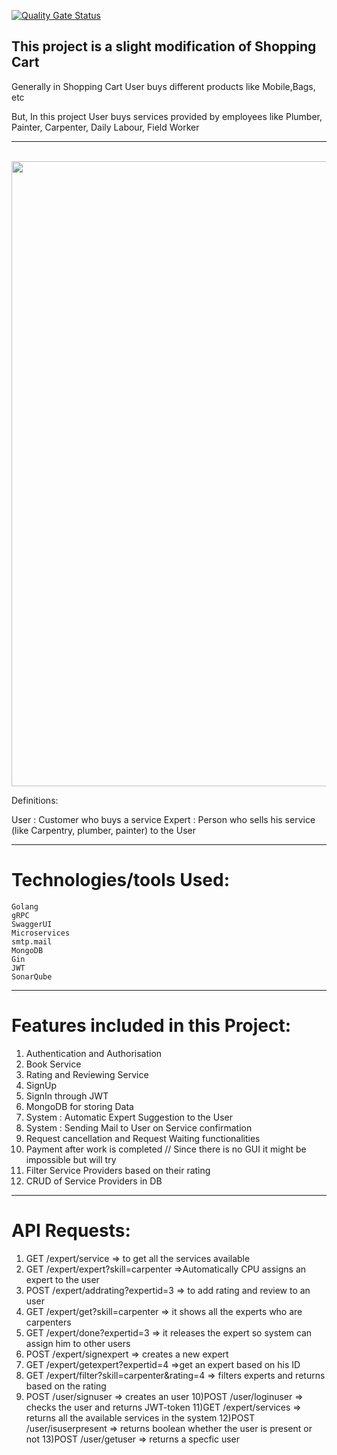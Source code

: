 [![Quality Gate Status](http://localhost:8094/api/project_badges/measure?project=Microservies&metric=alert_status&token=d4405061eb691a72d706390a4cece5445665150c)](http://localhost:8094/dashboard?id=Microservies)

This project is a slight modification of Shopping Cart
-------------------------------------------------------
Generally in Shopping Cart User buys different products like Mobile,Bags, etc

But, In this project User buys services provided by employees like Plumber, Painter, Carpenter, Daily Labour, Field Worker

-------------------------------------------------------
</br>
 <img src="https://github.com/swiggy-2022-bootcamp/training-i-plus-plus/tree/main/uday/mini-project/MicroServices_ShoppingCartProject/ServiceProvider/diagram.PNG" width="1000" height="1000">
 </br>

Definitions:

User   : Customer who buys a service
Expert : Person who sells his service (like Carpentry, plumber, painter)  to the User

-------------------------------------------------------
Technologies/tools Used:
=================
    Golang
    gRPC
    SwaggerUI
    Microservices
    smtp.mail
    MongoDB
    Gin
    JWT
    SonarQube
-------------------------------------------------------
Features included in this Project:
=================================
1) Authentication and Authorisation
2) Book Service
3) Rating and Reviewing Service
4) SignUp
5) SignIn through JWT
6) MongoDB for storing Data
7) System : Automatic Expert Suggestion to the User
8) System : Sending Mail to User on Service confirmation
9) Request cancellation and Request Waiting functionalities
10) Payment after work is completed  //  Since there is no GUI it might be impossible but will try
11) Filter Service Providers based on their rating
12) CRUD of Service Providers in DB
-------------------------------------------------------


API Requests:
=============

1) GET   /expert/service   => to get all the services available
2) GET   /expert/expert?skill=carpenter  =>Automatically CPU assigns an expert to the user
3) POST  /expert/addrating?expertid=3   => to add rating and review to an user
4) GET   /expert/get?skill=carpenter  => it shows all the experts who are carpenters
5) GET   /expert/done?expertid=3   => it releases the expert so system can assign him to other users
6) POST  /expert/signexpert  => creates a new expert 
7) GET   /expert/getexpert?expertid=4  =>get an expert based on his ID
8) GET   /expert/filter?skill=carpenter&rating=4   => filters experts and returns based on the rating
9) POST  /user/signuser  => creates an user
10)POST  /user/loginuser  => checks the user and returns JWT-token
11)GET   /expert/services  => returns all the available services in the system
12)POST  /user/isuserpresent  => returns boolean whether the user is present or not
13)POST  /user/getuser   =>  returns a specfic user
